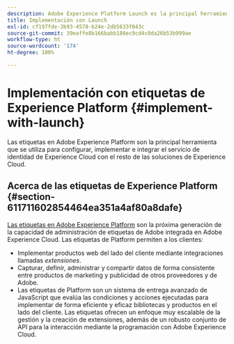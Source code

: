 ```yaml
---
description: Adobe Experience Platform Launch es la principal herramienta que se utiliza para configurar, implementar e integrar el servicio de identidad de Experience Cloud con el resto de las soluciones de Experience Cloud.
title: Implementación con Launch
exl-id: cf197fde-3b93-4578-b24e-2db5633f043c
source-git-commit: 39eaffe8b166babb186ec9cd4c0da26b53b999ae
workflow-type: ht
source-wordcount: '174'
ht-degree: 100%

---
```


# Implementación con etiquetas de Experience Platform {#implement-with-launch}

Las etiquetas en Adobe Experience Platform son la principal herramienta que se utiliza para configurar, implementar e integrar el servicio de identidad de Experience Cloud con el resto de las soluciones de Experience Cloud.

## Acerca de las etiquetas de Experience Platform {#section-611711602854464ea351a4af80a8dafe}

[Las etiquetas en Adobe Experience Platform](https://experienceleague.adobe.com/docs/experience-platform/tags/home.html?lang=es) son la próxima generación de la capacidad de administración de etiquetas de Adobe integrada en Adobe Experience Cloud. Las etiquetas de Platform permiten a los clientes:

* Implementar productos web del lado del cliente mediante integraciones llamadas _extensiones_.
* Capturar, definir, administrar y compartir datos de forma consistente entre productos de marketing y publicidad de otros proveedores y de Adobe.
* Las etiquetas de Platform son un sistema de entrega avanzado de JavaScript que evalúa las condiciones y acciones ejecutadas para implementar de forma eficiente y eficaz bibliotecas y productos en el lado del cliente. Las etiquetas ofrecen un enfoque muy escalable de la gestión y la creación de extensiones, además de un robusto conjunto de API para la interacción mediante la programación con Adobe Experience Cloud.
